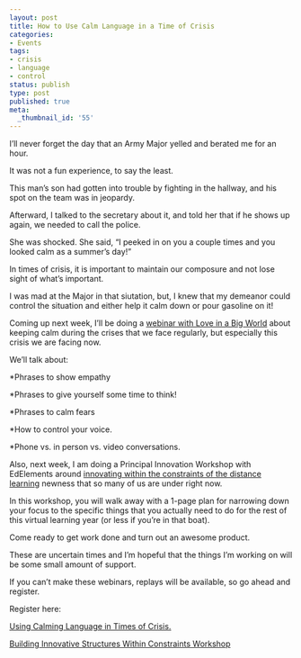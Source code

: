 ```yaml
---
layout: post
title: How to Use Calm Language in a Time of Crisis
categories:
- Events
tags:
- crisis
- language
- control
status: publish
type: post
published: true
meta:
  _thumbnail_id: '55'
---
```


I’ll never forget the day that an Army Major yelled and berated me for an hour.

It was not a fun experience, to say the least.

This man’s son had gotten into trouble by fighting in the hallway, and his spot on the team was in jeopardy.

Afterward, I talked to the secretary about it, and told her that if he shows up again, we needed to call the police.

She was shocked. She said, “I peeked in on you a couple times and you looked calm as a summer’s day!”

In times of crisis, it is important to maintain our composure and not lose sight of what’s important.

I 
was mad at the Major in that siutation, but, I knew that my demeanor could control the situation and either help it calm down or pour gasoline on it!

Coming up next week, I’ll be doing a 
[webinar with Love in a Big World](https://zoom.us/webinar/register/439457779) about keeping calm during the crises that we face regularly, but especially this crisis we are facing now.

We’ll talk about:

*Phrases to show empathy


*Phrases to give yourself some time to think!


*Phrases to calm fears


*How to control your voice.


*Phone vs. in person vs. video conversations.

Also, next week, I am doing a Principal Innovation Workshop with EdElements around 
[innovating within the constraints of the distance learning](https://www.edelements.com/virtual-principal-innovation-session-april-1-2020?hsCtaTracking=f77b297e-9663-4895-9c1d-be623205f726%7Ceafa8d49-9166-48fe-b1d6-8026c9b40e4d) newness that so many of us are under right now.

In this workshop, you will 
walk away with a 1-page plan for narrowing down your focus to the specific things that you actually need to do for the rest of this virtual learning year (or less if you’re in that boat).

Come ready to get work done and turn out an awesome product.

These are uncertain times and I’m hopeful that the things I’m working on will be some small amount of support.

If you can’t make these webinars, replays will be available, so go ahead and register.

Register here:

[Using Calming Language in Times of Crisis.](https://zoom.us/webinar/register/439457779)

[Building Innovative Structures Within  Constraints Workshop](https://www.edelements.com/virtual-principal-innovation-session-april-1-2020?hsCtaTracking=f77b297e-9663-4895-9c1d-be623205f726%7Ceafa8d49-9166-48fe-b1d6-8026c9b40e4d)
